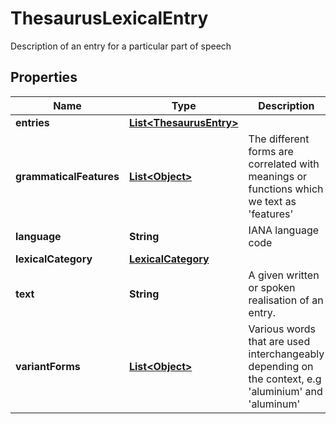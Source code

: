 

# ThesaurusLexicalEntry

Description of an entry for a particular part of speech

## Properties

Name | Type | Description | Notes
------------ | ------------- | ------------- | -------------
**entries** | [**List&lt;ThesaurusEntry&gt;**](ThesaurusEntry.md) |  |  [optional]
**grammaticalFeatures** | [**List&lt;Object&gt;**](Object.md) | The different forms are correlated with meanings or functions which we text as &#39;features&#39; |  [optional]
**language** | **String** | IANA language code | 
**lexicalCategory** | [**LexicalCategory**](LexicalCategory.md) |  | 
**text** | **String** | A given written or spoken realisation of an entry. | 
**variantForms** | [**List&lt;Object&gt;**](Object.md) | Various words that are used interchangeably depending on the context, e.g &#39;aluminium&#39; and &#39;aluminum&#39; |  [optional]



